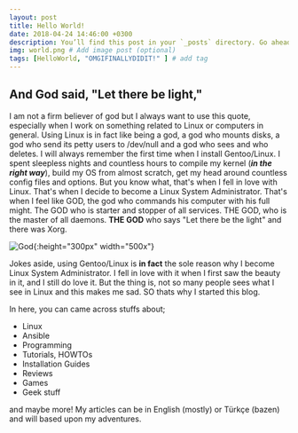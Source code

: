 ```yaml
---
layout: post
title: Hello World!
date: 2018-04-24 14:46:00 +0300
description: You’ll find this post in your `_posts` directory. Go ahead and edit it and re-build the site to see your changes. # Add post description (optional)
img: world.png # Add image post (optional)
tags: [HelloWorld, "OMGIFINALLYDIDIT!" ] # add tag
---
```


## And God said, "Let there be light,"

I am not a firm believer of god but I always want to use this quote, especially when I work on something related to Linux or computers in general. Using Linux is in fact like being a god, a god who mounts disks, a god who send its petty users to /dev/null and a god who sees and who deletes. I will always remember the first time when I install Gentoo/Linux. I spent sleepless nights and countless hours to compile my kernel (***in the right way***), build my OS from almost scratch, get my head around countless config files and options. But you know what, that's when I fell in love with Linux. That's when I decide to become a Linux System Administrator. That's when I feel like GOD, the god who commands his computer with his full might. The GOD who is starter and stopper of all services. THE GOD, who is the master of all daemons. **THE GOD** who says "Let there be the light" and there was Xorg.

![God]({{site.baseurl}}/assets/img/god.jpg){:height="300px" width="500x"}

Jokes aside, using Gentoo/Linux is **in fact** the sole reason why I become Linux System Administrator. I fell in love with it when I first saw the beauty in it, and I still do love it.  But the thing is, not so many people sees what I see in Linux and this makes me sad. SO thats why I started this blog.

In here, you can came across stuffs about;

- Linux
- Ansible
- Programming
- Tutorials, HOWTOs
- Installation Guides
- Reviews
- Games
- Geek stuff

and maybe more! My articles can be in English (mostly) or Türkçe (bazen) and will based upon my adventures.  
